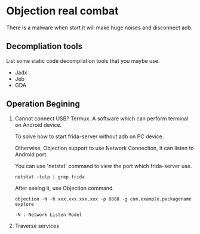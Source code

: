 # Objection real combat

There is a malware when start it will make huge noises and disconnect adb.

## Decompliation tools
List some static code decompilation tools that you maybe use.
+ Jadx
+ Jeb
+ GDA

## Operation Begining
1. Cannot connect USB?
    Termux. A software which can perform terminal on Android device.

    To solve how to start frida-server without adb on PC device.

    Otherwise, Objection support to use Network Connection, it can listen to Android port.

    You can use 'netstat' command to view the port which frida-server use.

    ```
    netstat -tulp | grep frida
    ```

    After seeing it, use Objection command.

    ```
    objection -N -h xxx.xxx.xxx.xxx -p 8888 -g com.example.packagename explore
    
    -N : Network Listen Model
    ```
2. Traverse services

